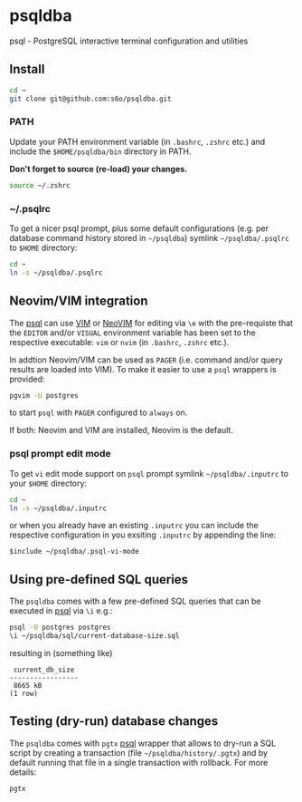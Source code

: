 # psqldba

psql - PostgreSQL interactive terminal configuration and utilities

## Install

```zsh
cd ~
git clone git@github.com:s6o/psqldba.git
```

### PATH

Update your PATH environment variable (in `.bashrc`, `.zshrc` etc.) and include
the `$HOME/psqldba/bin` directory in PATH.

**Don't forget to source (re-load) your changes.**

```zsh
source ~/.zshrc
```

### ~/.psqlrc

To get a nicer psql prompt, plus some default configurations (e.g. per database
command history stored in `~/psqldba`) symlink `~/psqldba/.psqlrc` to `$HOME`
directory:

```zsh
cd ~
ln -s ~/psqldba/.psqlrc
```

## Neovim/VIM integration

The [psql](https://www.postgresql.org/docs/current/app-psql.html) can use
[VIM](https://github.com/vim/vim) or [NeoVIM](https://github.com/neovim/neovim)
for editing via `\e` with the pre-requiste that the `EDITOR` and/or `VISUAL`
environment variable has been set to the respective executable: `vim` or `nvim`
(in `.bashrc`, `.zshrc` etc.).

In addtion Neovim/VIM can be used as `PAGER` (i.e. command and/or query results
are loaded into VIM). To make it easier to use a `psql` wrappers is provided:

```zsh
pgvim -U postgres
```

to start `psql` with `PAGER` configured to `always` on.

If both: Neovim and VIM are installed, Neovim is the default.

### psql prompt edit mode

To get `vi` edit mode support on `psql` prompt symlink `~/psqldba/.inputrc` to
your `$HOME` directory:

```zsh
cd ~ 
ln -s ~/psqldba/.inputrc
```

or when you already have an existing `.inputrc` you can include the respective
configuration in you exsiting `.inputrc` by appending the line:

```text
$include ~/psqldba/.psql-vi-mode
```

## Using pre-defined SQL queries

The `psqldba` comes with a few pre-defined SQL queries that can be executed in
[psql](https://www.postgresql.org/docs/current/app-psql.html) via `\i` e.g.:

```zsh
psql -U postgres postgres
\i ~/psqldba/sql/current-database-size.sql
```

resulting in (something like)

```text
 current_db_size 
-----------------
 8665 kB
(1 row)
```

## Testing (dry-run) database changes

The `psqldba` comes with `pgtx` [psql](https://www.postgresql.org/docs/current/app-psql.html)
wrapper that allows to dry-run a SQL script by creating a transaction
(file `~/psqldba/history/.pgtx`) and by default running that file in a single
transaction with rollback. For more details:

```zsh
pgtx
```
